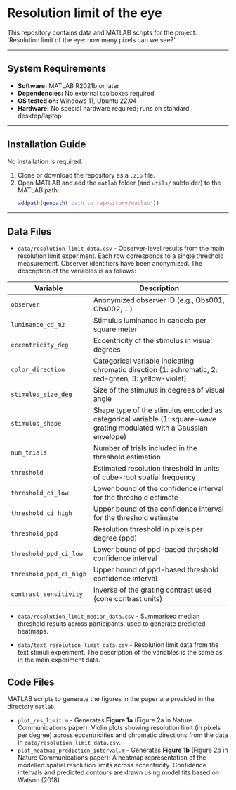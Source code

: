 # Resolution limit of the eye

This repository contains data and MATLAB scripts for the project: 'Resolution limit of the eye: how many pixels can we see?'

---

## System Requirements

- **Software:** MATLAB R2021b or later
- **Dependencies:** No external toolboxes required
- **OS tested on:** Windows 11, Ubuntu 22.04
- **Hardware:** No special hardware required; runs on standard desktop/laptop

---

## Installation Guide

No installation is required.

1. Clone or download the repository as a `.zip` file.
2. Open MATLAB and add the `matlab` folder (and `utils/` subfolder) to the MATLAB path:
   ```matlab
   addpath(genpath('path_to_repository/matlab'))

---


## Data Files

* `data/resolution_limit_data.csv` - Observer-level results from the main resolution limit experiment. Each row corresponds to a single threshold measurement. Observer identifiers have been anonymized. The description of the variables is as follows:

| Variable               | Description                                                                 |
|--------------------------|-----------------------------------------------------------------------------|
| `observer`               | Anonymized observer ID (e.g., Obs001, Obs002, ...)                          |
| `luminance_cd_m2`        | Stimulus luminance in candela per square meter                              |
| `eccentricity_deg`       | Eccentricity of the stimulus in visual degrees                              |
| `color_direction`        | Categorical variable indicating chromatic direction (1: achromatic, 2: red-green, 3: yellow-violet)                       |
| `stimulus_size_deg`      | Size of the stimulus in degrees of visual angle                             |
| `stimulus_shape`         | Shape type of the stimulus encoded as categorical variable (1: square-wave grating modulated with a Gaussian envelope)                |
| `num_trials`             | Number of trials included in the threshold estimation                       |
| `threshold`              | Estimated resolution threshold in units of cube-root spatial frequency                                 |
| `threshold_ci_low`       | Lower bound of the confidence interval for the threshold estimate           |
| `threshold_ci_high`      | Upper bound of the confidence interval for the threshold estimate           |
| `threshold_ppd`          | Resolution threshold in pixels per degree (ppd)                               |
| `threshold_ppd_ci_low`   | Lower bound of ppd-based threshold confidence interval                      |
| `threshold_ppd_ci_high`  | Upper bound of ppd-based threshold confidence interval                      |
| `contrast_sensitivity`   | Inverse of the grating contrast used (cone contrast units)                  |

* `data/resolution_limit_median_data.csv` - Summarised median threshold results across participants, used to generate predicted heatmaps.

* `data/text_resolution_limit_data.csv` - Resolution limit data from the text stimuli experiment. The description of the variables is the same as in the main experiment data. 

## Code Files

MATLAB scripts to generate the figures in the paper are provided in the directory `matlab`.
* `plot_res_limit.m` - Generates **Figure 1a** (Figure 2a in Nature Communications paper): Violin plots showing resolution limit (in pixels per degree) across eccentricities and chromatic directions from the data in `data/resolution_limit_data.csv`.
* `plot_heatmap_prediction_interval.m` - Generates **Figure 1b** (Figure 2b in Nature Communications paper): A heatmap representation of the modelled spatial resolution limits across eccentricity. Confidence intervals and predicted contours are drawn using model fits based on Watson (2018).









